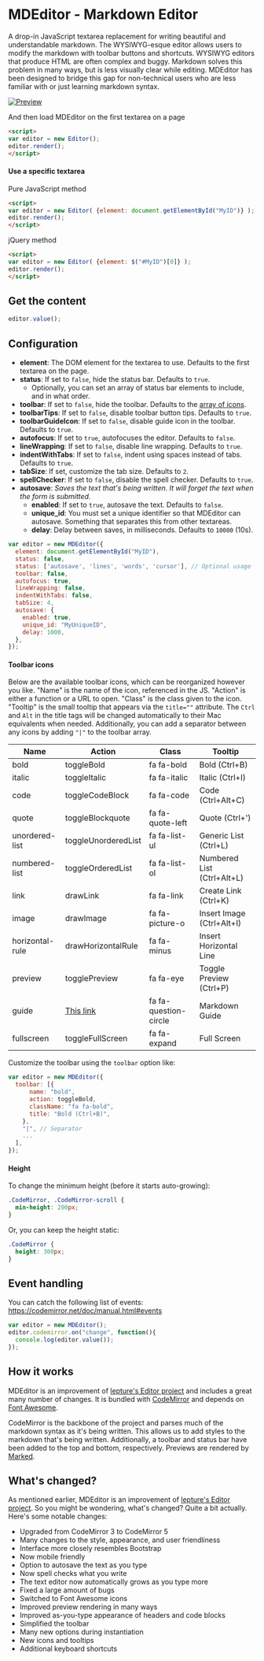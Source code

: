 # MDEditor - Markdown Editor
A drop-in JavaScript textarea replacement for writing beautiful and understandable markdown. The WYSIWYG-esque editor allows users to modify the markdown with toolbar buttons and shortcuts. WYSIWYG editors that produce HTML are often complex and buggy. Markdown solves this problem in many ways, but is less visually clear while editing. MDEditor has been designed to bridge this gap for non-technical users who are less familiar with or just learning markdown syntax.


[![Preview](http://i.imgur.com/b9hFHFT.png)]()


And then load MDEditor on the first textarea on a page

```HTML
<script>
var editor = new Editor();
editor.render();
</script>
```

#### Use a specific textarea

Pure JavaScript method

```HTML
<script>
var editor = new Editor( {element: document.getElementById("MyID")} );
editor.render();
</script>
```

jQuery method

```HTML
<script>
var editor = new Editor( {element: $("#MyID")[0]} );
editor.render();
</script>
```

## Get the content

```JavaScript
editor.value();
```

## Configuration

- **element**: The DOM element for the textarea to use. Defaults to the first textarea on the page.
- **status**: If set to `false`, hide the status bar. Defaults to `true`.
  - Optionally, you can set an array of status bar elements to include, and in what order.
- **toolbar**: If set to `false`, hide the toolbar. Defaults to the [array of icons](#toolbar-icons).
- **toolbarTips**: If set to `false`, disable toolbar button tips. Defaults to `true`.
- **toolbarGuideIcon**: If set to `false`, disable guide icon in the toolbar. Defaults to `true`.
- **autofocus**: If set to `true`, autofocuses the editor. Defaults to `false`.
- **lineWrapping**: If set to `false`, disable line wrapping. Defaults to `true`.
- **indentWithTabs**: If set to `false`, indent using spaces instead of tabs. Defaults to `true`.
- **tabSize**: If set, customize the tab size. Defaults to `2`.
- **spellChecker**: If set to `false`, disable the spell checker. Defaults to `true`.
- **autosave**: *Saves the text that's being written. It will forget the text when the form is submitted.*
  - **enabled**: If set to `true`, autosave the text. Defaults to `false`.
  - **unique_id**: You must set a unique identifier so that MDEditor can autosave. Something that separates this from other textareas.
  - **delay**: Delay between saves, in milliseconds. Defaults to `10000` (10s).

```JavaScript
var editor = new MDEditor({
  element: document.getElementById("MyID"),
  status: false,
  status: ['autosave', 'lines', 'words', 'cursor'], // Optional usage
  toolbar: false,
  autofocus: true,
  lineWrapping: false,
  indentWithTabs: false,
  tabSize: 4,
  autosave: {
    enabled: true,
    unique_id: "MyUniqueID",
    delay: 1000,
  },
});
```

#### Toolbar icons

Below are the available toolbar icons, which can be reorganized however you like. "Name" is the name of the icon, referenced in the JS. "Action" is either a function or a URL to open. "Class" is the class given to the icon. "Tooltip" is the small tooltip that appears via the `title=""` attribute. The `Ctrl` and `Alt` in the title tags will be changed automatically to their Mac equivalents when needed. Additionally, you can add a separator between any icons by adding `"|"` to the toolbar array.

Name | Action | Class | Tooltip
---- | ------ | ----- | -----
bold | toggleBold | fa fa-bold | Bold (Ctrl+B)
italic | toggleItalic | fa fa-italic | Italic (Ctrl+I)
code | toggleCodeBlock | fa fa-code | Code (Ctrl+Alt+C)
quote | toggleBlockquote | fa fa-quote-left | Quote (Ctrl+')
unordered-list | toggleUnorderedList | fa fa-list-ul | Generic List (Ctrl+L)
numbered-list | toggleOrderedList | fa fa-list-ol | Numbered List (Ctrl+Alt+L)
link | drawLink | fa fa-link | Create Link (Ctrl+K)
image | drawImage | fa fa-picture-o | Insert Image (Ctrl+Alt+I)
horizontal-rule | drawHorizontalRule | fa fa-minus | Insert Horizontal Line
preview | togglePreview | fa fa-eye | Toggle Preview (Ctrl+P)
guide | [This link](http://github.com/1mgio/guide) | fa fa-question-circle | Markdown Guide
fullscreen | toggleFullScreen | fa fa-expand | Full Screen

Customize the toolbar using the `toolbar` option like:

```JavaScript
var editor = new MDEditor({
  toolbar: [{
      name: "bold",
      action: toggleBold,
      className: "fa fa-bold",
      title: "Bold (Ctrl+B)",
    },
    "|", // Separator
    ...
  ],
});
```

#### Height

To change the minimum height (before it starts auto-growing):

```CSS
.CodeMirror, .CodeMirror-scroll {
  min-height: 200px;
}
```

Or, you can keep the height static:

```CSS
.CodeMirror {
  height: 300px;
}
```

## Event handling
You can catch the following list of events: https://codemirror.net/doc/manual.html#events

```JavaScript
var editor = new MDEditor();
editor.codemirror.on("change", function(){
  console.log(editor.value());
});
```

## How it works
MDEditor is an improvement of [lepture's Editor project](https://github.com/lepture/editor) and includes a great many number of changes. It is bundled with [CodeMirror](https://github.com/codemirror/codemirror) and depends on [Font Awesome](http://fortawesome.github.io/Font-Awesome/).

CodeMirror is the backbone of the project and parses much of the markdown syntax as it's being written. This allows us to add styles to the markdown that's being written. Additionally, a toolbar and status bar have been added to the top and bottom, respectively. Previews are rendered by [Marked](https://github.com/chjj/marked).

## What's changed?
As mentioned earlier, MDEditor is an improvement of [lepture's Editor project](https://github.com/lepture/editor). So you might be wondering, what's changed? Quite a bit actually. Here's some notable changes:

- Upgraded from CodeMirror 3 to CodeMirror 5
- Many changes to the style, appearance, and user friendliness
- Interface more closely resembles Bootstrap
- Now mobile friendly
- Option to autosave the text as you type
- Now spell checks what you write
- The text editor now automatically grows as you type more
- Fixed a large amount of bugs
- Switched to Font Awesome icons
- Improved preview rendering in many ways
- Improved as-you-type appearance of headers and code blocks
- Simplified the toolbar
- Many new options during instantiation
- New icons and tooltips
- Additional keyboard shortcuts
